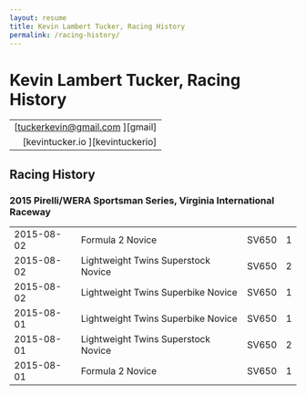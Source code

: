 ```yaml
---
layout: resume
title: Kevin Lambert Tucker, Racing History
permalink: /racing-history/
---
```


# Kevin Lambert Tucker, Racing History

|                                                                 |
|----------------------------------------------------------------:|
| [tuckerkevin@gmail.com <i class="fa fa-envelope-o"></i>][gmail] |
| [kevintucker.io <i class="fa fa-globe"></i>][kevintuckerio]     |

## <i class="fa fa-trophy"></i> Racing History

### 2015 Pirelli/WERA Sportsman Series, Virginia International Raceway

|            |                                     |       |   |
|------------|-------------------------------------|-------|---|
| 2015-08-02 | Formula 2 Novice                    | SV650 | 1 |
| 2015-08-02 | Lightweight Twins Superstock Novice | SV650 | 2 |
| 2015-08-02 | Lightweight Twins Superbike Novice  | SV650 | 1 |
| 2015-08-01 | Lightweight Twins Superbike Novice  | SV650 | 1 |
| 2015-08-01 | Lightweight Twins Superstock Novice | SV650 | 2 |
| 2015-08-01 | Formula 2 Novice                    | SV650 | 1 |

